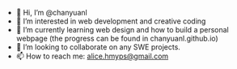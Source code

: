 - 👋 Hi, I’m @chanyuanl
- 👀 I’m interested in web development and creative coding
- 🌱 I’m currently learning web design and how to build a personal webpage (the progress can be found in chanyuanl.github.io)
- 💞️ I’m looking to collaborate on any SWE projects.
- 📫 How to reach me: alice.hmyps@gmail.com

<!---
chanyuanl/chanyuanl is a ✨ special ✨ repository because its `README.md` (this file) appears on your GitHub profile.
You can click the Preview link to take a look at your changes.
--->
